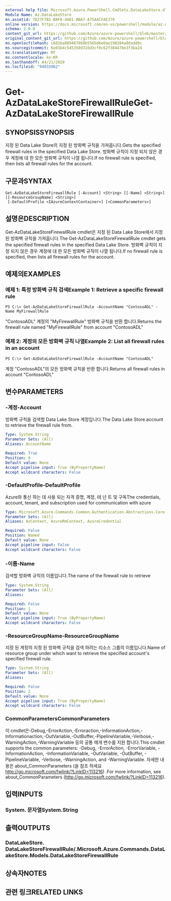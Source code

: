 ```yaml
---
external help file: Microsoft.Azure.PowerShell.Cmdlets.DataLakeStore.dll-Help.xml
Module Name: Az.DataLakeStore
ms.assetid: 7D27F7B1-BAF8-4A01-8BA7-A75A4CFAE370
online version: https://docs.microsoft.com/en-us/powershell/module/az.datalakestore/get-azdatalakestorefirewallrule
schema: 2.0.0
content_git_url: https://github.com/Azure/azure-powershell/blob/master/src/DataLakeStore/DataLakeStore/help/Get-AzDataLakeStoreFirewallRule.md
original_content_git_url: https://github.com/Azure/azure-powershell/blob/master/src/DataLakeStore/DataLakeStore/help/Get-AzDataLakeStoreFirewallRule.md
ms.openlocfilehash: c681ba089487868b556bd6e0ae198384a0dadd8c
ms.sourcegitcommit: 6a91b4c545350d316d3cf8c62f384478e3f3ba24
ms.translationtype: MT
ms.contentlocale: ko-KR
ms.lasthandoff: 04/21/2020
ms.locfileid: "94033962"
---
```

# <span data-ttu-id="45afd-101">Get-AzDataLakeStoreFirewallRule</span><span class="sxs-lookup"><span data-stu-id="45afd-101">Get-AzDataLakeStoreFirewallRule</span></span>

## <span data-ttu-id="45afd-102">SYNOPSIS</span><span class="sxs-lookup"><span data-stu-id="45afd-102">SYNOPSIS</span></span>
<span data-ttu-id="45afd-103">지정 된 Data Lake Store의 지정 된 방화벽 규칙을 가져옵니다.</span><span class="sxs-lookup"><span data-stu-id="45afd-103">Gets the specified firewall rules in the specified Data Lake Store.</span></span>
<span data-ttu-id="45afd-104">방화벽 규칙이 지정 되지 않은 경우 계정에 대 한 모든 방화벽 규칙이 나열 됩니다.</span><span class="sxs-lookup"><span data-stu-id="45afd-104">If no firewall rule is specified, then lists all firewall rules for the account.</span></span>

## <span data-ttu-id="45afd-105">구문과</span><span class="sxs-lookup"><span data-stu-id="45afd-105">SYNTAX</span></span>

```
Get-AzDataLakeStoreFirewallRule [-Account] <String> [[-Name] <String>] [[-ResourceGroupName] <String>]
 [-DefaultProfile <IAzureContextContainer>] [<CommonParameters>]
```

## <span data-ttu-id="45afd-106">설명은</span><span class="sxs-lookup"><span data-stu-id="45afd-106">DESCRIPTION</span></span>
<span data-ttu-id="45afd-107">Get-AzDataLakeStoreFirewallRule cmdlet은 지정 된 Data Lake Store에서 지정 된 방화벽 규칙을 가져옵니다.</span><span class="sxs-lookup"><span data-stu-id="45afd-107">The Get-AzDataLakeStoreFirewallRule cmdlet gets the specified firewall rules in the specified Data Lake Store.</span></span>
<span data-ttu-id="45afd-108">방화벽 규칙이 지정 되지 않은 경우 계정에 대 한 모든 방화벽 규칙이 나열 됩니다.</span><span class="sxs-lookup"><span data-stu-id="45afd-108">If no firewall rule is specified, then lists all firewall rules for the account.</span></span>

## <span data-ttu-id="45afd-109">예제의</span><span class="sxs-lookup"><span data-stu-id="45afd-109">EXAMPLES</span></span>

### <span data-ttu-id="45afd-110">예제 1: 특정 방화벽 규칙 검색</span><span class="sxs-lookup"><span data-stu-id="45afd-110">Example 1: Retrieve a specific firewall rule</span></span>
```
PS C:\> Get-AzDataLakeStoreFirewallRule -AccountName "ContosoADL" -Name MyFirewallRule
```

<span data-ttu-id="45afd-111">"ContosoADL" 계정의 "MyFirewallRule" 방화벽 규칙을 반환 합니다.</span><span class="sxs-lookup"><span data-stu-id="45afd-111">Returns the firewall rule named "MyFirewallRule" from account "ContosoADL"</span></span>

### <span data-ttu-id="45afd-112">예제 2: 계정의 모든 방화벽 규칙 나열</span><span class="sxs-lookup"><span data-stu-id="45afd-112">Example 2: List all firewall rules in an account</span></span>
```
PS C:\> Get-AzDataLakeStoreFirewallRule -AccountName "ContosoADL"
```

<span data-ttu-id="45afd-113">계정 "ContosoADL"의 모든 방화벽 규칙을 반환 합니다.</span><span class="sxs-lookup"><span data-stu-id="45afd-113">Returns all firewall rules in account "ContosoADL"</span></span>

## <span data-ttu-id="45afd-114">변수</span><span class="sxs-lookup"><span data-stu-id="45afd-114">PARAMETERS</span></span>

### <span data-ttu-id="45afd-115">-계정</span><span class="sxs-lookup"><span data-stu-id="45afd-115">-Account</span></span>
<span data-ttu-id="45afd-116">방화벽 규칙을 검색할 Data Lake Store 계정입니다.</span><span class="sxs-lookup"><span data-stu-id="45afd-116">The Data Lake Store account to retrieve the firewall rule from.</span></span>

```yaml
Type: System.String
Parameter Sets: (All)
Aliases: AccountName

Required: True
Position: 0
Default value: None
Accept pipeline input: True (ByPropertyName)
Accept wildcard characters: False
```

### <span data-ttu-id="45afd-117">-DefaultProfile</span><span class="sxs-lookup"><span data-stu-id="45afd-117">-DefaultProfile</span></span>
<span data-ttu-id="45afd-118">Azure와 통신 하는 데 사용 되는 자격 증명, 계정, 테 넌 트 및 구독</span><span class="sxs-lookup"><span data-stu-id="45afd-118">The credentials, account, tenant, and subscription used for communication with azure</span></span>

```yaml
Type: Microsoft.Azure.Commands.Common.Authentication.Abstractions.Core.IAzureContextContainer
Parameter Sets: (All)
Aliases: AzContext, AzureRmContext, AzureCredential

Required: False
Position: Named
Default value: None
Accept pipeline input: False
Accept wildcard characters: False
```

### <span data-ttu-id="45afd-119">-이름</span><span class="sxs-lookup"><span data-stu-id="45afd-119">-Name</span></span>
<span data-ttu-id="45afd-120">검색할 방화벽 규칙의 이름입니다.</span><span class="sxs-lookup"><span data-stu-id="45afd-120">The name of the firewall rule to retrieve</span></span>

```yaml
Type: System.String
Parameter Sets: (All)
Aliases:

Required: False
Position: 1
Default value: None
Accept pipeline input: True (ByPropertyName)
Accept wildcard characters: False
```

### <span data-ttu-id="45afd-121">-ResourceGroupName</span><span class="sxs-lookup"><span data-stu-id="45afd-121">-ResourceGroupName</span></span>
<span data-ttu-id="45afd-122">지정 된 계정의 지정 된 방화벽 규칙을 검색 하려는 리소스 그룹의 이름입니다.</span><span class="sxs-lookup"><span data-stu-id="45afd-122">Name of resource group under which want to retrieve the specified account's specified firewall rule.</span></span>

```yaml
Type: System.String
Parameter Sets: (All)
Aliases:

Required: False
Position: 2
Default value: None
Accept pipeline input: True (ByPropertyName)
Accept wildcard characters: False
```

### <span data-ttu-id="45afd-123">CommonParameters</span><span class="sxs-lookup"><span data-stu-id="45afd-123">CommonParameters</span></span>
<span data-ttu-id="45afd-124">이 cmdlet은-Debug,-ErrorAction,-Erroraction,-InformationAction,-Informationaction,-OutVariable,-OutBuffer,-PipelineVariable,-Verbose,-WarningAction,-WarningVariable 등의 공통 매개 변수를 지원 합니다.</span><span class="sxs-lookup"><span data-stu-id="45afd-124">This cmdlet supports the common parameters: -Debug, -ErrorAction, -ErrorVariable, -InformationAction, -InformationVariable, -OutVariable, -OutBuffer, -PipelineVariable, -Verbose, -WarningAction, and -WarningVariable.</span></span> <span data-ttu-id="45afd-125">자세한 내용은 about_CommonParameters (을 참조 하세요 http://go.microsoft.com/fwlink/?LinkID=113216) .</span><span class="sxs-lookup"><span data-stu-id="45afd-125">For more information, see about_CommonParameters (http://go.microsoft.com/fwlink/?LinkID=113216).</span></span>

## <span data-ttu-id="45afd-126">입력</span><span class="sxs-lookup"><span data-stu-id="45afd-126">INPUTS</span></span>

### <span data-ttu-id="45afd-127">System. 문자열</span><span class="sxs-lookup"><span data-stu-id="45afd-127">System.String</span></span>

## <span data-ttu-id="45afd-128">출력</span><span class="sxs-lookup"><span data-stu-id="45afd-128">OUTPUTS</span></span>

### <span data-ttu-id="45afd-129">DataLakeStore. DataLakeStoreFirewallRule/.</span><span class="sxs-lookup"><span data-stu-id="45afd-129">Microsoft.Azure.Commands.DataLakeStore.Models.DataLakeStoreFirewallRule</span></span>

## <span data-ttu-id="45afd-130">상속자</span><span class="sxs-lookup"><span data-stu-id="45afd-130">NOTES</span></span>

## <span data-ttu-id="45afd-131">관련 링크</span><span class="sxs-lookup"><span data-stu-id="45afd-131">RELATED LINKS</span></span>
